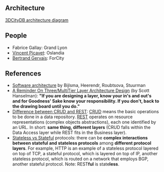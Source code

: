 ## Architecture
[3DCityDB architecture diagram](https://github.com/3dcitydb/3dcitydb-web-map#architecture)

## People
 * Fabrice Gallay: Grand Lyon
 * [Vincent Picavet](https://vpicavet.wordpress.com/): Oslandia
 * [Bertrand Gervais](http://fr.viadeo.com/fr/profile/bertrand.gervais1): ForCity
 
 ## References
  * [Software architecture](http://ftacademy.org/sites/ftacademy.org/files/materials/fta-m11-soft_arch-pre.pdf) by Bijlsma, Heerendr, Roubtsova, Stuurman
  * [A Reminder On Three/MultiTier Layer Architecture Design](https://www.hanselman.com/blog/AReminderOnThreeMultiTierLayerArchitectureDesignBroughtToYouByMyLateNightFrustrations.aspx) (by Scott Hanselman): **"If you are designing a layer, know your in's and out's and for Goodness' Sake know your responsibility.  If you don't, back to the drawing board until you do."**
  * [Difference between CRUD and REST](https://softwareengineering.stackexchange.com/questions/120716/difference-between-rest-and-crud): [CRUD](https://en.wikipedia.org/wiki/Create,_read,_update_and_delete) means the basic operations to be done in a data repository. [REST](https://en.wikipedia.org/wiki/Representational_state_transfer) operates on resource  representations (complex objects abstractions), each one identified by an URL. In short: **same thing, different layers** (CRUD falls within the Data Access layer while REST fits in the Business layer).
  * [Stateless vs Stateful](https://en.wikipedia.org/wiki/Stateless_protocol) protocols: there can be **complex interactions between stateful and stateless protocols** among **different protocol layers**. For example, HTTP is an example of a stateless protocol layered on top of TCP, a stateful protocol, which is layered on top of IP, another stateless protocol, which is routed on a network that employs BGP, another stateful protocol. Note: REST**ful** is state**less**.
